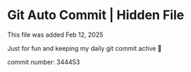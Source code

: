 # Git Auto Commit | Hidden File

This file was added Feb 12, 2025

Just for fun and keeping my daily git commit active 🤪

commit number: 344453
